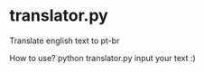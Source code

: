 # translator.py
Translate english text to pt-br

How to use?
python translator.py
input your text :)
